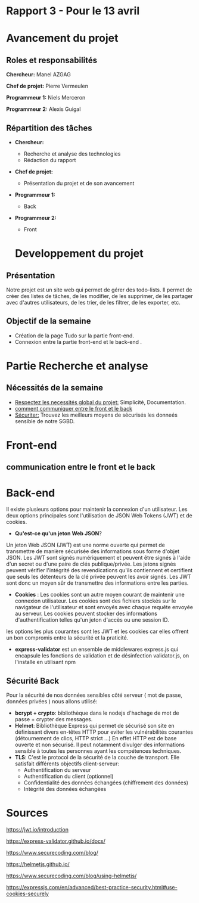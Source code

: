 # Rapport 3 - Pour le 13 avril

# Avancement du projet
## Roles et responsabilités
**Chercheur:** Manel AZGAG

**Chef de projet:** Pierre Vermeulen  

**Programmeur 1:** Niels Merceron 

**Programmeur 2:** Alexis Guigal   

## Répartition des tâches
- **Chercheur:** 
  - Recherche et analyse des technologies
  - Rédaction du rapport 

- **Chef de projet:**  
  - Présentation du projet et de son avancement

- **Programmeur 1:**  
  -  Back

- **Programmeur 2:**
  - Front 


  # Developpement du projet
## Présentation
Notre projet est un site web qui permet de gérer des todo-lists. Il permet de créer des listes de tâches, de les modifier, de les supprimer, de les partager avec d'autres utilisateurs, de les trier, de les filtrer, de les exporter, etc. 

## Objectif de la semaine
- Création de la page Tudo sur la partie front-end.
- Connexion entre la partie front-end et le back-end .


# Partie Recherche et analyse
## Nécessités de la semaine
- <u>Respectez les necessités global du projet:</u> Simplicité, Documentation.
- <u>comment communiquer entre le front et le back</u>
- <u>Sécuriter:</u> Trouvez les meilleurs moyens de sécurisés les donneés sensible de notre SGBD.

# Front-end
## communication entre le front et le back









# Back-end 

 Il existe plusieurs options pour maintenir la connexion d'un utilisateur. Les deux options principales sont l'utilisation de JSON Web Tokens (JWT) et de cookies.

- **Qu'est-ce qu'un jeton Web JSON**?

Un jeton Web JSON (JWT) est une norme ouverte qui permet de transmettre de manière sécurisée des informations sous forme d'objet JSON. Les JWT sont signés numériquement et peuvent être signés à l'aide d'un secret ou d'une paire de clés publique/privée.
Les jetons signés peuvent vérifier l'intégrité des revendications qu'ils contiennent et certifient que seuls les détenteurs de la clé privée peuvent les avoir signés. Les JWT sont donc un moyen sûr de transmettre des informations entre les parties.

- **Cookies** : Les cookies sont un autre moyen courant de maintenir une connexion utilisateur. Les cookies sont des fichiers stockés sur le navigateur de l'utilisateur et sont envoyés avec chaque requête envoyée au serveur. Les cookies peuvent stocker des informations d'authentification telles qu'un jeton d'accès ou une session ID.

les options les plus courantes sont les JWT et les cookies car elles offrent un bon compromis entre la sécurité et la praticité.

- **express-validator**
 est un ensemble de middlewares express.js qui encapsule les fonctions de validation et de désinfection validator.js, on l'installe en utilisant npm

 ## Sécurité Back

Pour la sécurité de nos données sensibles côté serveur ( mot de passe, données privées ) nous allons utilisé:
- **bcrypt + crypto**: bibliothèque dans le nodejs d'hachage de mot de passe + crypter des messages.
- **Helmet**: Bibliothèque Express qui permet de sécurisé son site en définissant divers en-têtes HTTP pour eviter les vulnérabilités courantes (détournement de clics, HTTP strict ...)
En effet HTTP est de base ouverte et non sécurisé. Il peut notamment divulger des informations sensible à toutes les personnes ayant les compétences techniques.
- **TLS**: C'est le protocol de la sécurité de la couche de transport. 
Elle satisfait différents objectifs client-serveur:
  - Authentification du serveur
  - Authentification du client (optionnel)
  - Confidentialité des données échangées (chiffrement des données)
  - Intégrité des données échangées





























































# Sources
https://jwt.io/introduction

https://express-validator.github.io/docs/

https://www.securecoding.com/blog/

https://helmetjs.github.io/ 


https://www.securecoding.com/blog/using-helmetjs/ 

https://expressjs.com/en/advanced/best-practice-security.html#use-cookies-securely  


